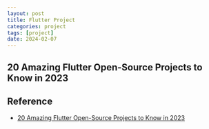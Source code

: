 ```yaml
---
layout: post
title: Flutter Project
categories: project
tags: [project]
date: 2024-02-07
---
```


## 20 Amazing Flutter Open-Source Projects to Know in 2023

## Reference
+ [20 Amazing Flutter Open-Source Projects to Know in 2023](https://taglineinfotech.com/flutter-open-source-projects/#4_Flutter)
